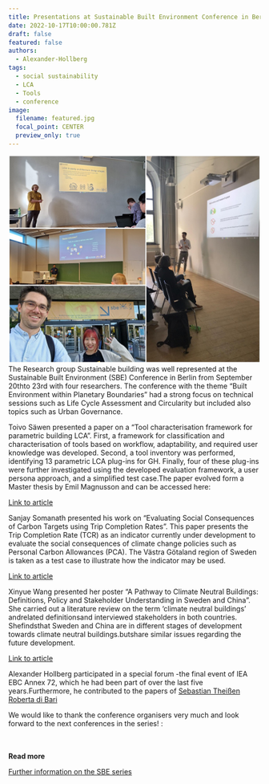 ```yaml
---
title: Presentations at Sustainable Built Environment Conference in Berlin
date: 2022-10-17T10:00:00.781Z
draft: false
featured: false
authors:
  - Alexander-Hollberg
tags:
  - social sustainability
  - LCA
  - Tools
  - conference
image:
  filename: featured.jpg
  focal_point: CENTER
  preview_only: true
---
```

![SB-at-sbe](featured.jpg)
The Research group Sustainable building was well represented at the Sustainable Built Environment (SBE) Conference in Berlin from September 20thto 23rd with four researchers. The conference with the theme “Built Environment within Planetary Boundaries” had a strong focus on technical sessions such as Life Cycle Assessment and Circularity but included also topics such as Urban Governance.

Toivo Säwen presented a paper on a “Tool characterisation framework for parametric building LCA”. First, a framework for classification and characterisation of tools based on workflow, adaptability, and required user knowledge was developed. Second, a tool inventory was performed, identifying 13 parametric LCA plug-ins for GH. Finally, four of these plug-ins were further investigated using the developed evaluation framework, a user persona approach, and a simplified test case.The paper evolved form a Master thesis by Emil Magnusson and can be accessed here: 

[Link to article](https://iopscience.iop.org/article/10.1088/1755-1315/1078/1/012090)

Sanjay Somanath presented his work on “Evaluating Social Consequences of Carbon Targets using Trip Completion Rates”. This paper presents the Trip Completion Rate (TCR) as an indicator currently under development to evaluate the social consequences of climate change policies such as Personal Carbon Allowances (PCA). The Västra Götaland region of Sweden is taken as a test case to illustrate how the indicator may be used. 

[Link to article](https://iopscience.iop.org/article/10.1088/1755-1315/1078/1/012088)

Xinyue Wang presented her poster “A Pathway to Climate Neutral Buildings: Definitions, Policy and Stakeholder Understanding in Sweden and China”. She carried out a literature review on the term ‘climate neutral buildings’ andrelated definitionsand interviewed stakeholders in both countries. Shefindsthat Sweden and China are in different stages of development towards climate neutral buildings.butshare similar issues regarding the future development.

[Link to article](https://iopscience.iop.org/article/10.1088/1755-1315/1078/1/012122)

Alexander Hollberg participated in a special forum -the final event of IEA EBC Annex 72, which he had been part of over the last five years.Furthermore, he contributed to the papers of [Sebastian Theißen](https://iopscience.iop.org/article/10.1088/1755-1315/1078/1/012101and) [Roberta di Bari](https://iopscience.iop.org/article/10.1088/1755-1315/1078/1/012092)

We would like to thank the conference organisers very much and look forward to the next conferences in the series! : 

<br> </br>
<strong> Read more </strong>

[Further information on the SBE series](http://www.sbe-series.org/)  